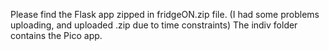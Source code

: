 Please find the Flask app zipped in fridgeON.zip file. (I had some problems uploading, and uploaded .zip due to time constraints)
The indiv folder contains the Pico app.
